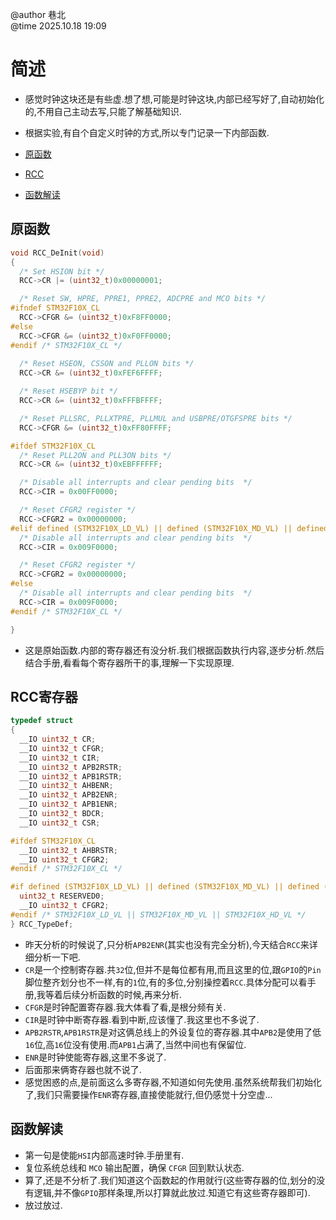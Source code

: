 @author 巷北  
@time 2025.10.18 19:09 
# 简述
- 感觉时钟这块还是有些虚.想了想,可能是时钟这块,内部已经写好了,自动初始化的,不用自己主动去写,只能了解基础知识.  
- 根据实验,有自个自定义时钟的方式,所以专门记录一下内部函数.

- [原函数](#原函数)
- [RCC](#rcc寄存器)
- [函数解读](#函数解读)
## 原函数
~~~C
void RCC_DeInit(void)
{
  /* Set HSION bit */
  RCC->CR |= (uint32_t)0x00000001;

  /* Reset SW, HPRE, PPRE1, PPRE2, ADCPRE and MCO bits */
#ifndef STM32F10X_CL
  RCC->CFGR &= (uint32_t)0xF8FF0000;
#else
  RCC->CFGR &= (uint32_t)0xF0FF0000;
#endif /* STM32F10X_CL */   
  
  /* Reset HSEON, CSSON and PLLON bits */
  RCC->CR &= (uint32_t)0xFEF6FFFF;

  /* Reset HSEBYP bit */
  RCC->CR &= (uint32_t)0xFFFBFFFF;

  /* Reset PLLSRC, PLLXTPRE, PLLMUL and USBPRE/OTGFSPRE bits */
  RCC->CFGR &= (uint32_t)0xFF80FFFF;

#ifdef STM32F10X_CL
  /* Reset PLL2ON and PLL3ON bits */
  RCC->CR &= (uint32_t)0xEBFFFFFF;

  /* Disable all interrupts and clear pending bits  */
  RCC->CIR = 0x00FF0000;

  /* Reset CFGR2 register */
  RCC->CFGR2 = 0x00000000;
#elif defined (STM32F10X_LD_VL) || defined (STM32F10X_MD_VL) || defined (STM32F10X_HD_VL)
  /* Disable all interrupts and clear pending bits  */
  RCC->CIR = 0x009F0000;

  /* Reset CFGR2 register */
  RCC->CFGR2 = 0x00000000;      
#else
  /* Disable all interrupts and clear pending bits  */
  RCC->CIR = 0x009F0000;
#endif /* STM32F10X_CL */

}
~~~
- 这是原始函数.内部的寄存器还有没分析.我们根据函数执行内容,逐步分析.然后结合手册,看看每个寄存器所干的事,理解一下实现原理.
## RCC寄存器
~~~C
typedef struct
{
  __IO uint32_t CR;
  __IO uint32_t CFGR;
  __IO uint32_t CIR;
  __IO uint32_t APB2RSTR;
  __IO uint32_t APB1RSTR;
  __IO uint32_t AHBENR;
  __IO uint32_t APB2ENR;
  __IO uint32_t APB1ENR;
  __IO uint32_t BDCR;
  __IO uint32_t CSR;

#ifdef STM32F10X_CL  
  __IO uint32_t AHBRSTR;
  __IO uint32_t CFGR2;
#endif /* STM32F10X_CL */ 

#if defined (STM32F10X_LD_VL) || defined (STM32F10X_MD_VL) || defined (STM32F10X_HD_VL)   
  uint32_t RESERVED0;
  __IO uint32_t CFGR2;
#endif /* STM32F10X_LD_VL || STM32F10X_MD_VL || STM32F10X_HD_VL */ 
} RCC_TypeDef;
~~~
- 昨天分析的时候说了,只分析`APB2ENR`(其实也没有完全分析),今天结合`RCC`来详细分析一下吧.
- `CR`是一个控制寄存器.共`32`位,但并不是每位都有用,而且这里的位,跟`GPIO`的`Pin`脚位整齐划分也不一样,有的`1`位,有的多位,分别操控着`RCC`.具体分配可以看手册,我等着后续分析函数的时候,再来分析.
- `CFGR`是时钟配置寄存器.我大体看了看,是根分频有关.
- `CIR`是时钟中断寄存器.看到中断,应该懂了.我这里也不多说了.
- `APB2RSTR`,`APB1RSTR`是对这俩总线上的外设复位的寄存器.其中`APB2`是使用了低`16`位,高`16`位没有使用.而`APB1`占满了,当然中间也有保留位.
- `ENR`是时钟使能寄存器,这里不多说了.
- 后面那来俩寄存器也就不说了.
- 感觉困惑的点,是前面这么多寄存器,不知道如何先使用.虽然系统帮我们初始化了,我们只需要操作`ENR`寄存器,直接使能就行,但仍感觉十分空虚...

## 函数解读
- 第一句是使能`HSI`内部高速时钟.手册里有.
- 复位系统总线和 `MCO` 输出配置，确保 `CFGR` 回到默认状态.
- 算了,还是不分析了.我们知道这个函数起的作用就行(这些寄存器的位,划分的没有逻辑,并不像`GPIO`那样条理,所以打算就此放过.知道它有这些寄存器即可).
- 放过放过.